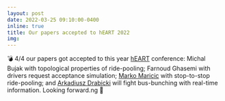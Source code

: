 ```yaml
---
layout: post
date: 2022-03-25 09:10:00-0400
inline: true
title: Our papers accepted to hEART 2022
img:
---
```


💣 4/4 our papers got accepted to this year [hEART](https://heart2022.com/) conference: 
Michal Bujak with topological properties of ride-pooling;
Farnoud Ghasemi with drivers request acceptance simulation;
[Marko Maricic](https://repository.tudelft.nl/islandora/object/uuid%3A3e9426a7-a3ec-4943-af7c-55a26592beaa) with stop-to-stop ride-pooling;
and [Arkadiusz Drabicki](https://doi.org/10.1007/s11116-022-10270-3) will fight bus-bunching with real-time information. Looking forward.ng 🚀
